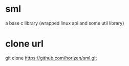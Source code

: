 sml
===

a base c library (wrapped linux api and some util library)

clone url
===

git clone https://github.com/horizen/sml.git
